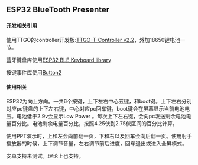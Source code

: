 ## ESP32 BlueTooth Presenter

#### 开发相关引用
使用TTGO的controller开发板:[TTGO-T-Controller v2.2](https://github.com/LilyGO/TTGO-T-ControllerV2.2)，外加18650锂电池一节。

蓝牙键盘库使用[ESP32 BLE Keyboard library](https://github.com/T-vK/ESP32-BLE-Keyboard)

按键事件库使用[Button2](https://github.com/LennartHennigs/Button2)

#### 使用相关
ESP32为向上方向。一共6个按键，上下左右中心五键，和boot键。上下左右分别对应pc键盘的上下左右键，中心对应pc回车键，boot键会在屏幕显示当前电池电压。电池低于2.9v会显示Low Power
。每次上下左右键，会向pc发送剩余电池电量百分比。电池剩余电量百分比，按照4.25伏到2.75伏区间的百分比计算。

使用PPT演示时，上和左会向前翻一页，下和右以及回车会向后翻一页。使用射手播放器的时候，上下调节音量，左右调节前后进度，回车退出或进入全屏模式。

安卓支持未测试。理论上也支持。

